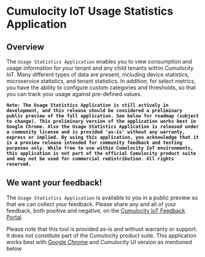 # Cumulocity IoT Usage Statistics Application
## Overview 
The `Usage Statistics Application` enables you to view consumption and usage information for your tenant and any child tenants within Cumulocity IoT. Many different types of data are present, including device statistics, microservice statistics, and tenant statistics. In addition, for select metrics, you have the ability to configure custom categories and thresholds, so that you can track your usage against pre-defined values. 

**`Note: The Usage Statistics Application is still actively in development, and this release should be considered a preliminary public preview of the full application. See below for roadmap (subject to change). This preliminary version of the application works best in Google Chrome.
Also the Usage Statistics Application is released under a community license and is provided 'as-is' without any warranty, express or implied. By using this application, you acknowledge that it is a preview release intended for community feedback and testing purposes only. While free to use within Cumulocity IoT environments, this application is not part of the official Cumulocity product suite and may not be used for commercial redistribution. All rights reserved.`**

## We want your feedback!
The `Usage Statistics Application` is available to you in a public preview so that we can collect your feedback. Please share any and all of your feedback, both positive and negative, on the [Cumulocity IoT Feedback Portal](https://cumulocityiot.ideas.aha.io/). 

Please note that this tool is provided as-is and withuot warranty or support. It does not constitute part of the Cumulocity product suite. 
This application works best with [Google Chrome](https://www.google.com/chrome/) and Cumulocity UI version as mentioned below
